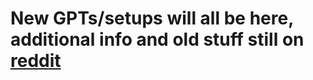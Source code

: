 # New GPTs/setups will all be here, additional info and old stuff still on [reddit](https://www.reddit.com/r/ChatGPTNSFW/comments/1eou8r0/jailbroken_erotica_gpt/) 
